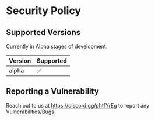 # Security Policy

## Supported Versions

Currently in Alpha stages of development.

| Version | Supported          |
| ------- | ------------------ |
| alpha    | :white_check_mark: |

## Reporting a Vulnerability

Reach out to us at https://discord.gg/phtfYrEg to report any Vulnerabilities/Bugs

